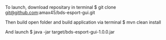 To launch, download repositary in terminal
$ git clone git@github.com:amax45/bds-esport-gui.git

Then build open folder and build application via terminal
$ mvn clean install

And launch
$ java -jar target/bds-esport-gui-1.0.0.jar



